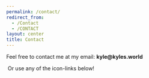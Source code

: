 ```yaml
---
permalink: /contact/
redirect_from:
  - /Contact
  - /CONTACT
layout: center
title: Contact
---
```



Feel free to contact me at my email: __kyle@kyles.world__


&nbsp;Or use any of the icon-links below!
